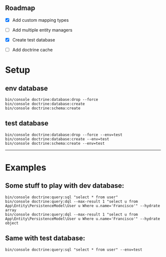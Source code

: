 ## Roadmap

- [x] Add custom mapping types
- [ ] Add multiple entity managers
- [x] Create test database
- [ ] Add doctrine cache


# Setup
## env database
```
bin/console doctrine:database:drop --force
bin/console doctrine:database:create
bin/console doctrine:schema:create
```

## test database
```
bin/console doctrine:database:drop --force --env=test
bin/console doctrine:database:create --env=test
bin/console doctrine:schema:create --env=test
```

---

# Examples
## Some stuff to play with dev database:
```
bin/console doctrine:query:sql "select * from user"
bin/console doctrine:query:dql --max-result 1 "select u from App\Entity\PersistenceModel\User u Where u.name='Francisco'" --hydrate array
bin/console doctrine:query:dql --max-result 1 "select u from App\Entity\PersistenceModel\User u Where u.name='Francisco'" --hydrate object
```

## Same with test database:
```
bin/console doctrine:query:sql "select * from user" --env=test
```


